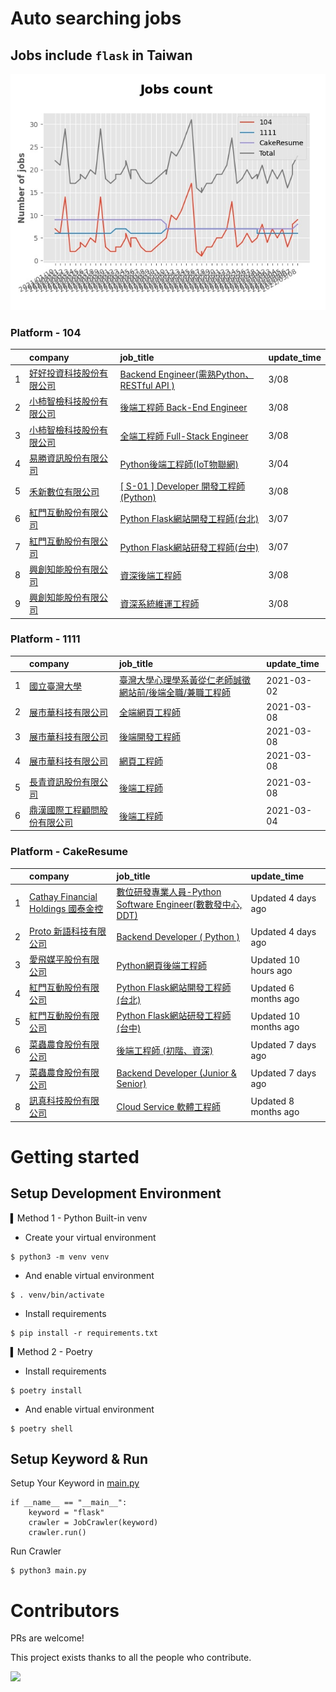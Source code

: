 # Auto searching jobs

## Jobs include `flask` in Taiwan 

 ![image](./doc/plot_img.jpg)


### Platform - 104


|    | company                                                                              | job_title                                                                                          | update_time   |
|---:|:-------------------------------------------------------------------------------------|:---------------------------------------------------------------------------------------------------|:--------------|
|  1 | [好好投資科技股份有限公司](https://www.104.com.tw/company/1a2x6bjpjb?jobsource=2018indexpoc)     | [Backend Engineer(需熟Python、RESTful API )](https://www.104.com.tw/job/5572i?jobsource=2018indexpoc) | 3/08          |
|  2 | [小柿智檢科技股份有限公司](https://www.104.com.tw/company/1a2x6bl77l?jobsource=2018indexpoc)     | [後端工程師 Back-End Engineer](https://www.104.com.tw/job/71bmd?jobsource=2018indexpoc)                 | 3/08          |
|  3 | [小柿智檢科技股份有限公司](https://www.104.com.tw/company/1a2x6bl77l?jobsource=2018indexpoc)     | [全端工程師 Full-Stack Engineer](https://www.104.com.tw/job/71bmz?jobsource=2018indexpoc)               | 3/08          |
|  4 | [易勝資訊股份有限公司](https://www.104.com.tw/company/1a2x6bj8og?jobsource=jolist_b_relevance) | [Python後端工程師(IoT物聯網)](https://www.104.com.tw/job/76vbt?jobsource=jolist_b_relevance)               | 3/04          |
|  5 | [禾新數位有限公司](https://www.104.com.tw/company/1a2x6bjs3i?jobsource=2018indexpoc)         | [[ S-01 ] Developer 開發工程師 (Python)](https://www.104.com.tw/job/6rrkz?jobsource=2018indexpoc)       | 3/08          |
|  6 | [紅門互動股份有限公司](https://www.104.com.tw/company/oh4m67k?jobsource=jolist_b_relevance)    | [Python Flask網站開發工程師(台北)](https://www.104.com.tw/job/6xtfl?jobsource=jolist_b_relevance)           | 3/07          |
|  7 | [紅門互動股份有限公司](https://www.104.com.tw/company/oh4m67k?jobsource=jolist_b_relevance)    | [Python Flask網站研發工程師(台中)](https://www.104.com.tw/job/6kf9h?jobsource=jolist_b_relevance)           | 3/07          |
|  8 | [興創知能股份有限公司](https://www.104.com.tw/company/1a2x6bkhkb?jobsource=2018indexpoc)       | [資深後端工程師](https://www.104.com.tw/job/73gmp?jobsource=2018indexpoc)                                 | 3/08          |
|  9 | [興創知能股份有限公司](https://www.104.com.tw/company/1a2x6bkhkb?jobsource=2018indexpoc)       | [資深系統維運工程師](https://www.104.com.tw/job/72fzu?jobsource=2018indexpoc)                               | 3/08          |

### Platform - 1111


|    | company                                                  | job_title                                                              | update_time   |
|---:|:---------------------------------------------------------|:-----------------------------------------------------------------------|:--------------|
|  1 | [國立臺灣大學](https://www.1111.com.tw/corp/54510630/)         | [臺灣大學心理學系黃從仁老師誠徵網站前/後端全職/兼職工程師](https://www.1111.com.tw/job/92210744/) | 2021-03-02    |
|  2 | [展市華科技有限公司](https://www.1111.com.tw/corp/72520572/)      | [全端網頁工程師](https://www.1111.com.tw/job/91503317/)                       | 2021-03-08    |
|  3 | [展市華科技有限公司](https://www.1111.com.tw/corp/72520572/)      | [後端開發工程師](https://www.1111.com.tw/job/92133533/)                       | 2021-03-08    |
|  4 | [展市華科技有限公司](https://www.1111.com.tw/corp/72520572/)      | [網頁工程師](https://www.1111.com.tw/job/91605448/)                         | 2021-03-08    |
|  5 | [長青資訊股份有限公司](https://www.1111.com.tw/corp/71694811/)     | [後端工程師](https://www.1111.com.tw/job/85012186/)                         | 2021-03-08    |
|  6 | [鼎漢國際工程顧問股份有限公司](https://www.1111.com.tw/corp/51468466/) | [後端工程師](https://www.1111.com.tw/job/85884563/)                         | 2021-03-04    |

### Platform - CakeResume


|    | company                                                                               | job_title                                                                                                                           | update_time           |
|---:|:--------------------------------------------------------------------------------------|:------------------------------------------------------------------------------------------------------------------------------------|:----------------------|
|  1 | [Cathay Financial Holdings 國泰金控](https://www.cakeresume.com/companies/cathayholdings) | [數位研發專業人員-Python Software Engineer(數數發中心, DDT)](https://www.cakeresume.com/companies/cathayholdings/jobs/f5c69a)                    | Updated 4 days ago    |
|  2 | [Proto 新語科技有限公司](https://www.cakeresume.com/companies/proto-cx)                       | [Backend Developer ( Python )](https://www.cakeresume.com/companies/proto-cx/jobs/backend-developer-python)                         | Updated 4 days ago    |
|  3 | [愛飛媒平股份有限公司](https://www.cakeresume.com/companies/avmapping)                          | [Python網頁後端工程師](https://www.cakeresume.com/companies/avmapping/jobs/web-backend-engineer-c24e5a)                                    | Updated 10 hours ago  |
|  4 | [紅門互動股份有限公司](https://www.cakeresume.com/companies/eagleeye-5332f1)                    | [Python Flask網站開發工程師(台北)](https://www.cakeresume.com/companies/eagleeye-5332f1/jobs/python-flask-web-development-engineer-taipei)   | Updated 6 months ago  |
|  5 | [紅門互動股份有限公司](https://www.cakeresume.com/companies/eagleeye-5332f1)                    | [Python Flask網站研發工程師(台中)](https://www.cakeresume.com/companies/eagleeye-5332f1/jobs/python-flask-website-r-amp-d-engineer-taichung) | Updated 10 months ago |
|  6 | [菜蟲農食股份有限公司](https://www.cakeresume.com/companies/tsaitung)                           | [後端工程師 (初階、資深)](https://www.cakeresume.com/companies/tsaitung/jobs/back-end-engineer-initial-senior)                                | Updated 7 days ago    |
|  7 | [菜蟲農食股份有限公司](https://www.cakeresume.com/companies/tsaitung)                           | [Backend Developer (Junior & Senior)](https://www.cakeresume.com/companies/tsaitung/jobs/backend-developer-junior-senior)           | Updated 7 days ago    |
|  8 | [訊真科技股份有限公司](https://www.cakeresume.com/companies/truetel)                            | [Cloud Service 軟體工程師](https://www.cakeresume.com/companies/truetel/jobs/cloud-service-software-engineer)                            | Updated 8 months ago  |



# Getting started
## Setup Development Environment
▍Method 1 - Python Built-in venv

- Create your virtual environment
```
$ python3 -m venv venv
```
- And enable virtual environment
```
$ . venv/bin/activate
```
- Install requirements
```
$ pip install -r requirements.txt 
```

▍Method 2 - Poetry
- Install requirements
```
$ poetry install
```
- And enable virtual environment
```
$ poetry shell
```

## Setup Keyword & Run

Setup Your Keyword in [main.py](./main.py#L88)
```
if __name__ == "__main__":
    keyword = "flask"
    crawler = JobCrawler(keyword)
    crawler.run()
```

Run Crawler
```
$ python3 main.py
```

# Contributors
PRs are welcome!

This project exists thanks to all the people who contribute.

<a href="https://github.com/hsuanchi/auto-search-flask-job/graphs/contributors">
  <img src="https://contrib.rocks/image?repo=hsuanchi/auto-search-flask-job"/>
</a>
